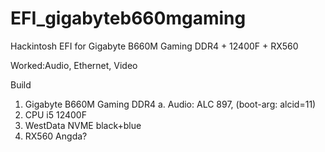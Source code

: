 # EFI_gigabyteb660mgaming
Hackintosh EFI for Gigabyte B660M Gaming DDR4 + 12400F + RX560

Worked:Audio, Ethernet, Video

Build
1. Gigabyte B660M Gaming DDR4
	a. Audio: ALC 897, (boot-arg: alcid=11)
2. CPU i5 12400F
3. WestData NVME black+blue
4. RX560 Angda?


